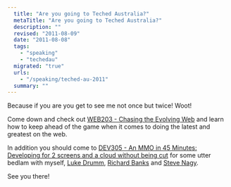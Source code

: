 ```yaml
---
  title: "Are you going to Teched Australia?"
  metaTitle: "Are you going to Teched Australia?"
  description: ""
  revised: "2011-08-09"
  date: "2011-08-08"
  tags: 
    - "speaking"
    - "techedau"
  migrated: "true"
  urls: 
    - "/speaking/teched-au-2011"
  summary: ""
---
```

Because if you are you get to see me not once but twice! Woot!

Come down and check out [WEB203 - Chasing the Evolving Web][1] and learn how to keep ahead of the game when it comes to doing the latest and greatest on the web.

In addition you should come to [DEV305 - An MMO in 45 Minutes: Developing for 2 screens and a cloud without being cut][2] for some utter bedlam with myself, [Luke Drumm][3], [Richard Banks][4] and [Steve Nagy][5].

See you there!


  [1]: http://australia.msteched.com/topic/details/WEB203
  [2]: http://australia.msteched.com/topic/details/DEV305
  [3]: http://lzcd.com
  [4]: http://www.richard-banks.org
  [5]: http://azure.snagy.name/blog/